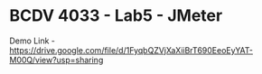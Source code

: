 # BCDV 4033 - Lab5 - JMeter

Demo Link - https://drive.google.com/file/d/1FyqbQZVjXaXiiBrT690EeoEyYAT-M00Q/view?usp=sharing